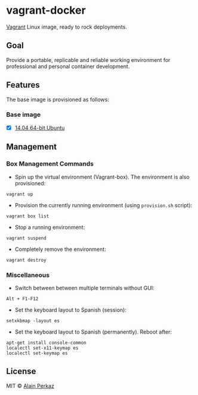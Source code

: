 # vagrant-docker
[Vagrant](https://www.vagrantup.com/) Linux image, ready to rock deployments.

## Goal
Provide a portable, replicable and reliable working environment for professional and personal container development.

## Features
The base image is provisioned as follows:

### Base image
- [X] [14.04 64-bit Ubuntu](https://app.vagrantup.com/phusion/boxes/ubuntu-14.04-amd64)

## Management
### Box Management Commands
- Spin up the virtual environment (Vagrant-box). The environment is also provisioned:
```
vagrant up
```
- Provision the currently running environment (using `provision.sh` script):
```
vagrant box list
```
- Stop a running environment:
```
vagrant suspend
```
- Completely remove the environment:
```
vagrant destroy
```
### Miscellaneous
- Switch between between multiple terminals without GUI:
```
Alt + F1-F12
```
- Set the keyboard layout to Spanish (session):
```
setxkbmap -layout es
```
- Set the keyboard layout to Spanish (permanently). Reboot after:
```
apt-get install console-common
localectl set-x11-keymap es
localectl set-keymap es
```
## License
MIT © [Alain Perkaz](https://aperkaz.github.io)